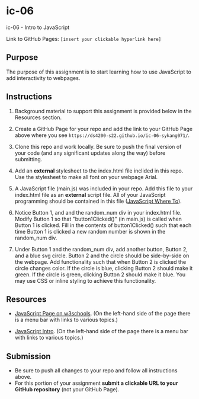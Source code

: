 # ic-06
ic-06 - Intro to JavaScript

Link to GitHub Pages: `[insert your clickable hyperlink here]`

## Purpose

The purpose of this assignment is to start learning how to use JavaScript to add interactivity to webpages.  

## Instructions

1. Background material to support this assignment is provided below in the Resources section.  

1. Create a GitHub Page for your repo and add the link to your GitHub Page above where you see `https://ds4200-s22.github.io/ic-06-sykang071/`. 

1. Clone this repo and work locally. Be sure to push the final version of your code (and any significant updates along the way) before submitting. 

1. Add an **external** stylesheet to the index.html file inclided in this repo. Use the stylesheet to make all font on your webpage Arial. 

1. A JavaScript file (main.js) was included in your repo. Add this file to your index.html file as an **external** script file. All of your JavaScript programming should be contained in this file ([JavaScript Where To](https://www.w3schools.com/js/js_whereto.asp)).  

1. Notice Button 1, and and the random_num div in your index.html file. Modify Button 1 so that "button1Clicked()" (in main.js) is called when Button 1 is clicked. Fill in the contents of button1Clicked() such that each time Button 1 is clicked a new random number is shown in the random_num div. 

1. Under Button 1 and the random_num div, add another button, Button 2, and a blue svg circle. Button 2 and the circle should be side-by-side on the webpage. Add functionality such that when Button 2 is clicked the circle changes color. If the circle is blue, clicking Button 2 should make it green. If the circle is green, clicking Button 2 should make it blue. You may use CSS or inline styling to achieve this functionality.    

## Resources 

* [JavaScript Page on w3schools](https://www.w3schools.com/js/js_intro.asp). (On the left-hand side of the page there is a menu bar with links to various topics.) 

* [JavaScript Intro](https://www.geeksforgeeks.org/introduction-to-javascript/?ref=lbp). (On the left-hand side of the page there is a menu bar with links to various topics.) 


## Submission

* Be sure to push all changes to your repo and follow all instructions above. 
* For this portion of your assignment **submit a clickable URL to your GitHub repository** (not your GitHub Page).  